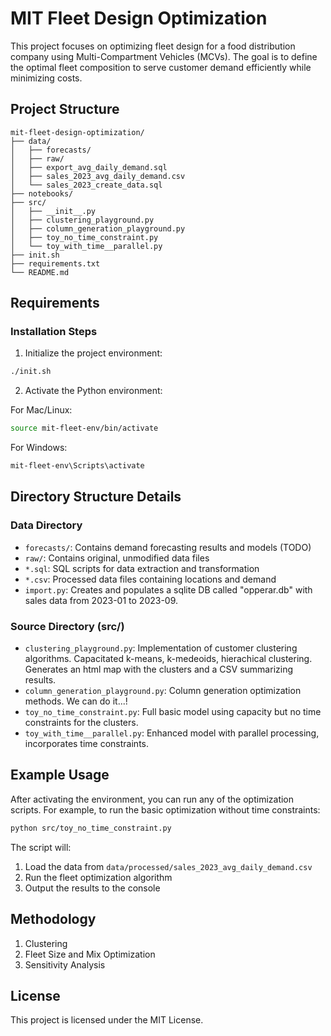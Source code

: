 # MIT Fleet Design Optimization

This project focuses on optimizing fleet design for a food distribution company using Multi-Compartment Vehicles (MCVs). The goal is to define the optimal fleet composition to serve customer demand efficiently while minimizing costs.

## Project Structure

```
mit-fleet-design-optimization/
├── data/
│   ├── forecasts/
│   ├── raw/
│   ├── export_avg_daily_demand.sql
│   ├── sales_2023_avg_daily_demand.csv
│   └── sales_2023_create_data.sql
├── notebooks/
├── src/
│   ├── __init__.py
│   ├── clustering_playground.py
│   ├── column_generation_playground.py
│   ├── toy_no_time_constraint.py
│   └── toy_with_time__parallel.py
├── init.sh
├── requirements.txt
└── README.md
```

## Requirements

### Installation Steps

1. Initialize the project environment:
```bash
./init.sh
```

2. Activate the Python environment:

For Mac/Linux:
```bash
source mit-fleet-env/bin/activate
```

For Windows:
```bash
mit-fleet-env\Scripts\activate
```

## Directory Structure Details

### Data Directory
- `forecasts/`: Contains demand forecasting results and models (TODO)
- `raw/`: Contains original, unmodified data files
- `*.sql`: SQL scripts for data extraction and transformation
- `*.csv`: Processed data files containing locations and demand
- `import.py`: Creates and populates a sqlite DB called "opperar.db" with sales data from 2023-01 to 2023-09.

### Source Directory (src/)
- `clustering_playground.py`: Implementation of customer clustering algorithms. Capacitated k-means, k-medeoids, hierachical clustering. Generates an html map with the clusters and a CSV summarizing results.
- `column_generation_playground.py`: Column generation optimization methods. We can do it...!
- `toy_no_time_constraint.py`: Full basic model using capacity but no time constraints for the clusters.
- `toy_with_time__parallel.py`: Enhanced model with parallel processing, incorporates time constraints.

## Example Usage

After activating the environment, you can run any of the optimization scripts. For example, to run the basic optimization without time constraints:

```bash
python src/toy_no_time_constraint.py
```

The script will:
1. Load the data from `data/processed/sales_2023_avg_daily_demand.csv`
2. Run the fleet optimization algorithm
3. Output the results to the console

## Methodology

1. Clustering
2. Fleet Size and Mix Optimization
3. Sensitivity Analysis

## License

This project is licensed under the MIT License.